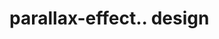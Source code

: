 # parallax-effect.. design                                                                                                                                                                                                                                                                                                                                                                         
                                     

